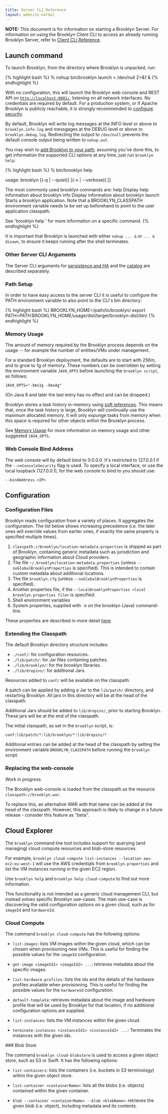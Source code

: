 ```yaml
---
title: Server CLI Reference
layout: website-normal
---
```


**NOTE:** This document is for information on starting a Brooklyn Server.  For information on using the Brooklyn Client CLI to access an 
already running Brooklyn Server, refer to [Client CLI Reference](cli/index.html).

## Launch command

To launch Brooklyn, from the directory where Brooklyn is unpacked, run:

{% highlight bash %}
% nohup bin/brooklyn launch > /dev/null 2>&1 &
{% endhighlight %}

With no configuration, this will launch the Brooklyn web console and REST API on [`http://localhost:8081/`](http://localhost:8081/),
listening on all network interfaces. No credentials are required by default. For a production 
system, or if Apache Brooklyn is publicly reachable, it is strongly recommended to 
[configure security](brooklyn_cfg.html).

By default, Brooklyn will write log messages at the INFO level or above to `brooklyn.info.log` and messgages at the
DEBUG level or above to `brooklyn.debug.log`. Redirecting the output to `/dev/null` prevents the default console output
being written to `nohup.out`.

You may wish to [add Brooklyn to your path](#path-setup);
assuming you've done this, to get information the supported CLI options 
at any time, just run `brooklyn help`:

{% highlight bash %}
% bin/brooklyn help

usage: brooklyn [(-q | --quiet)] [(-v | --verbose)] <command> [<args>]

The most commonly used brooklyn commands are:
    help     Display help information about brooklyn
    info     Display information about brooklyn
    launch   Starts a brooklyn application. Note that a BROOKLYN_CLASSPATH environment variable needs to be set up beforehand to point to the user application classpath.

See 'brooklyn help <command>' for more information on a specific command.
{% endhighlight %}

It is important that Brooklyn is launched with either `nohup ... &` or `... & disown`, to ensure 
it keeps running after the shell terminates.


### Other Server CLI Arguments

The Server CLI arguments for [persistence and HA](persistence/) and the [catalog](catalog/#cli-options) are described separately.


### Path Setup

In order to have easy access to the server CLI it is useful to configure the PATH environment 
variable to also point to the CLI's bin directory:

{% highlight bash %}
BROOKLYN_HOME=/path/to/brooklyn/
export PATH=$PATH:$BROOKLYN_HOME/usage/dist/target/brooklyn-dist/bin/
{% endhighlight %}


### Memory Usage

The amount of memory required by the Brooklyn process depends on the usage 
-- for example the number of entities/VMs under management.

For a standard Brooklyn deployment, the defaults are to start with 256m, and to grow to 1g of memory.
These numbers can be overridden by setting the environment variable `JAVA_OPTS` before launching
the `brooklyn script`, as follows:

    JAVA_OPTS="-Xms1g -Xmx4g"

(On Java 8 and later the last entry has no effect and can be dropped.)

Brooklyn stores a task history in-memory using [soft references](http://docs.oracle.com/javase/7/docs/api/java/lang/ref/SoftReference.html).
This means that, once the task history is large, Brooklyn will continually use the maximum allocated 
memory. It will only expunge tasks from memory when this space is required for other objects within the
Brooklyn process.

See [Memory Usage](troubleshooting/memory-usage.html) for more information on memory usage and
other suggested `JAVA_OPTS`.


### Web Console Bind Address

The web console will by default bind to 0.0.0.0. It's restricted to 127.0.0.1 if the `--noConsoleSecurity` flag is used.
To specify a local interface, or use the local loopback (127.0.0.1), for the web console to bind to you should use:

    --bindAddress <IP>

## Configuration

### Configuration Files

Brooklyn reads configuration from a variety of places. It aggregates the configuration.
The list below shows increasing precedence (i.e. the later ones will override values
from earlier ones, if exactly the same property is specified multiple times).

1. `classpath://brooklyn/location-metadata.properties` is shipped as part of Brooklyn, containing 
   generic metadata such as jurisdiction and geographic information about Cloud providers.        
1. The file `~/.brooklyn/location-metadata.properties` (unless `--noGlobalBrooklynProperties` is specified).
   This is intended to contain custom metadata about additional locations.
1. The file `brooklyn.cfg` (unless `--noGlobalBrooklynProperties` is specified).
1. Another properties file, if the `--localBrooklynProperties <local brooklyn.properties file>` is specified.
1. Shell environment variables
1. System properties, supplied with ``-D`` on the brooklyn (Java) command-line.

These properties are described in more detail [here](brooklyn_cfg.html).


### Extending the Classpath

The default Brooklyn directory structure includes:

* `./conf/`: for configuration resources.
* `./lib/patch/`: for Jar files containing patches.
* `./lib/brooklyn/`: for the brooklyn libraries.
* `./lib/dropins/`: for additional Jars.

Resources added to `conf/` will be available on the classpath.

A patch can be applied by adding a Jar to the `lib/patch/` directory, and restarting Brooklyn.
All jars in this directory will be at the head of the classpath.

Additional Jars should be added to `lib/dropins/`, prior to starting Brooklyn. These jars will 
be at the end of the classpath.

The initial classpath, as set in the `brooklyn` script, is:

    conf:lib/patch/*:lib/brooklyn/*:lib/dropins/*

Additional entries can be added at the head of the classpath by setting the environment variable 
`BROOKLYN_CLASSPATH` before running the `brooklyn` script. 


### Replacing the web-console

*Work in progress.*

The Brooklyn web-console is loaded from the classpath as the resource `classpath://brooklyn.war`.

To replace this, an alternative WAR with that name can be added at the head of the classpath.
However, this approach is likely to change in a future release - consider this feature as "beta".


## Cloud Explorer

The `brooklyn` command line tool includes support for querying (and managing) cloud
compute resources and blob-store resources. 

For example, `brooklyn cloud-compute list-instances --location aws-ec2:eu-west-1`
will use the AWS credentials from `brooklyn.properties` and list the VM instances
running in the given EC2 region.

Use `brooklyn help` and `brooklyn help cloud-compute` to find out more information.

This functionality is not intended as a generic cloud management CLI, but instead 
solves specific Brooklyn use-cases. The main use-case is discovering the valid 
configuration options on a given cloud, such as for `imageId` and `hardwareId`.


### Cloud Compute

The command `brooklyn cloud-compute` has the following options:

* `list-images`: lists VM images within the given cloud, which can be chosen when
  provisioning new VMs.
  This is useful for finding the possible values for the `imageId` configuration.

* `get-image <imageId1> <imageId2> ...`: retrieves metadata about the specific images.

* `list-hardware-profiles`: lists the ids and the details of the hardware profiles
  available when provisioning. 
  This is useful for finding the possible values for the `hardwareId` configuration.

* `default-template`: retrieves metadata about the image and hardware profile that will
  be used by Brooklyn for that location, if no additional configuration options
  are supplied.

* `list-instances`: lists the VM instances within the given cloud.

* `terminate-instances <instanceId1> <instanceId2> ...`: Terminates the instances with
  the given ids.


### Blob Store

The command `brooklyn cloud-blobstore` is used to access a given object store, such as S3
or Swift. It has the following options:

* `list-containers`: lists the containers (i.e. buckets in S3 terminology) within the 
  given object store.

* `list-container <containerName>`: lists all the blobs (i.e. objects) contained within 
  the given container.

* `blob --container <containerName> --blob <blobName>`: retrieves the given blob
  (i.e. object), including metadata and its contents.


